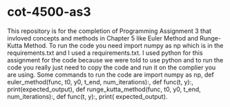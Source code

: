 # cot-4500-as3
This repository is for the completion of Programming Assignment 3 that invloved concepts and methods in Chapter 5 like Euler Method and Runge-Kutta Method. To run the code you need import numpy as np which is in the requirements.txt and I used a requirements.txt. I used python for this assignment for the code because we were told to use python and to run the code you really just need to copy the code and run it on the complier you are using. Some commands to run the code are import numpy as np, def euler_method(func, t0, y0, t_end, num_iterations):, def func(t, y):, print(expected_output), def runge_kutta_method(func, t0, y0, t_end, num_iterations):, def func(t, y):, print( expected_output).
